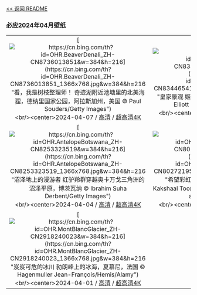 [<< 返回 README](../../README.md)
### 必应2024年04月壁纸
||||
|:---:|:---:|:---:|
|[![https://cn.bing.com/th?id=OHR.BeaverDenali_ZH-CN8736013851&w=384&h=216](https://cn.bing.com/th?id=OHR.BeaverDenali_ZH-CN8736013851_1366x768.jpg&w=384&h=216 "看，我是树枝整理师！&#10;奇迹湖附近池塘里的北美海狸，德纳里国家公园，阿拉斯加州，美国&#10;© Paul Souders/Getty Images")](https://cn.bing.com/search?q=%e5%9b%bd%e9%99%85%e6%b5%b7%e7%8b%b8%e6%97%a5&form=hpcapt&mkt=zh-cn&filters=HpDate:"20240406_1600")<br/><center>2024-04-07 / [高清](https://cn.bing.com/th?id=OHR.BeaverDenali_ZH-CN8736013851_1920x1200.jpg&w=1920&h=1200) / [超高清4K](https://cn.bing.com/th?id=OHR.BeaverDenali_ZH-CN8736013851_UHD.jpg&w=3840&h=2160)<center/>|[![https://cn.bing.com/th?id=OHR.JapanHimeji_ZH-CN8344654166&w=384&h=216](https://cn.bing.com/th?id=OHR.JapanHimeji_ZH-CN8344654166_1366x768.jpg&w=384&h=216 "皇家景观&#10;姬路城，姫路，兵库县，日本&#10;© Julian Elliott Photography/Getty Images")](https://cn.bing.com/search?q=%e6%97%a5%e6%9c%ac%e5%a7%ac%e8%b7%af%e5%9f%8e&form=hpcapt&mkt=zh-cn&filters=HpDate:"20240405_1600")<br/><center>2024-04-06 / [高清](https://cn.bing.com/th?id=OHR.JapanHimeji_ZH-CN8344654166_1920x1200.jpg&w=1920&h=1200) / [超高清4K](https://cn.bing.com/th?id=OHR.JapanHimeji_ZH-CN8344654166_UHD.jpg&w=3840&h=2160)<center/>|[![https://cn.bing.com/th?id=OHR.BahamasSpace_ZH-CN8053657656&w=384&h=216](https://cn.bing.com/th?id=OHR.BahamasSpace_ZH-CN8053657656_1366x768.jpg&w=384&h=216 "潜入碧海&#10;从国际空间站拍摄的巴哈马群岛&#10;© NASA")](https://cn.bing.com/search?q=%e5%b7%b4%e5%93%88%e9%a9%ac%e7%be%a4%e5%b2%9b&form=hpcapt&mkt=zh-cn&filters=HpDate:"20240404_1600")<br/><center>2024-04-05 / [高清](https://cn.bing.com/th?id=OHR.BahamasSpace_ZH-CN8053657656_1920x1200.jpg&w=1920&h=1200) / [超高清4K](https://cn.bing.com/th?id=OHR.BahamasSpace_ZH-CN8053657656_UHD.jpg&w=3840&h=2160)<center/>|
|[![https://cn.bing.com/th?id=OHR.AntelopeBotswana_ZH-CN8253323519&w=384&h=216](https://cn.bing.com/th?id=OHR.AntelopeBotswana_ZH-CN8253323519_1366x768.jpg&w=384&h=216 "沼泽地上的漫游者&#10;红驴羚群穿越奥卡万戈三角洲的沼泽平原，博茨瓦纳&#10;© Ibrahim Suha Derbent/Getty Images")](https://cn.bing.com/search?q=%e9%a9%b4%e7%be%9a&form=hpcapt&mkt=zh-cn&filters=HpDate:"20240403_1600")<br/><center>2024-04-04 / [高清](https://cn.bing.com/th?id=OHR.AntelopeBotswana_ZH-CN8253323519_1920x1200.jpg&w=1920&h=1200) / [超高清4K](https://cn.bing.com/th?id=OHR.AntelopeBotswana_ZH-CN8253323519_UHD.jpg&w=3840&h=2160)<center/>|[![https://cn.bing.com/th?id=OHR.KyrgyzstanRainbow_ZH-CN8027219590&w=384&h=216](https://cn.bing.com/th?id=OHR.KyrgyzstanRainbow_ZH-CN8027219590_1366x768.jpg&w=384&h=216 "希望彩虹留在这里&#10;At-Bashy地区的彩虹，Kakshaal Too山脉，纳伦省，吉尔吉斯斯坦&#10;© Emad aljumah/Getty Images")](https://cn.bing.com/search?q=%e5%bd%a9%e8%99%b9%e7%8e%b0%e8%b1%a1&form=hpcapt&mkt=zh-cn&filters=HpDate:"20240402_1600")<br/><center>2024-04-03 / [高清](https://cn.bing.com/th?id=OHR.KyrgyzstanRainbow_ZH-CN8027219590_1920x1200.jpg&w=1920&h=1200) / [超高清4K](https://cn.bing.com/th?id=OHR.KyrgyzstanRainbow_ZH-CN8027219590_UHD.jpg&w=3840&h=2160)<center/>|[![https://cn.bing.com/th?id=OHR.JutlandSpring_ZH-CN7785758539&w=384&h=216](https://cn.bing.com/th?id=OHR.JutlandSpring_ZH-CN7785758539_1366x768.jpg&w=384&h=216 "一缕阳光下的林地&#10;日德兰半岛的山毛榉树和野生海葵 ，丹麦&#10;© Nick Brundle Photography/Getty Images")](https://cn.bing.com/search?q=%e6%97%a5%e5%be%b7%e5%85%b0%e5%8d%8a%e5%b2%9b&form=hpcapt&mkt=zh-cn&filters=HpDate:"20240401_1600")<br/><center>2024-04-02 / [高清](https://cn.bing.com/th?id=OHR.JutlandSpring_ZH-CN7785758539_1920x1200.jpg&w=1920&h=1200) / [超高清4K](https://cn.bing.com/th?id=OHR.JutlandSpring_ZH-CN7785758539_UHD.jpg&w=3840&h=2160)<center/>|
|[![https://cn.bing.com/th?id=OHR.MontBlancGlacier_ZH-CN2918240023&w=384&h=216](https://cn.bing.com/th?id=OHR.MontBlancGlacier_ZH-CN2918240023_1366x768.jpg&w=384&h=216 "岌岌可危的冰川&#10;勃朗峰上的冰海，夏慕尼，法国&#10;© Hagenmuller Jean-François/Hemis/Alamy")](https://cn.bing.com/search?q=%e5%86%b0%e6%b5%b7&form=hpcapt&mkt=zh-cn&filters=HpDate:"20240331_1600")<br/><center>2024-04-01 / [高清](https://cn.bing.com/th?id=OHR.MontBlancGlacier_ZH-CN2918240023_1920x1200.jpg&w=1920&h=1200) / [超高清4K](https://cn.bing.com/th?id=OHR.MontBlancGlacier_ZH-CN2918240023_UHD.jpg&w=3840&h=2160)<center/>